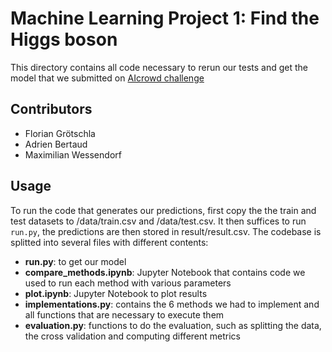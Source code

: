 # Machine Learning Project 1: Find the Higgs boson

This directory contains all code necessary to rerun our tests and get the model that we submitted on [AIcrowd challenge](https://www.aicrowd.com/challenges/epfl-machine-learning-higgs)

## Contributors

* Florian Grötschla
* Adrien Bertaud
* Maximilian Wessendorf

## Usage

To run the code that generates our predictions, first copy the the train and test datasets to /data/train.csv and /data/test.csv. It then suffices to run `run.py`, the predictions are then stored in result/result.csv.
The codebase is splitted into several files with different contents:

* **run.py**: to get our model
* **compare_methods.ipynb**: Jupyter Notebook that contains code we used to run each method with various parameters
* **plot.ipynb**: Jupyter Notebook to plot results
* **implementations.py**: contains the 6 methods we had to implement and all functions that are necessary to execute them
* **evaluation.py**: functions to do the evaluation, such as splitting the data, the cross validation and computing different metrics



